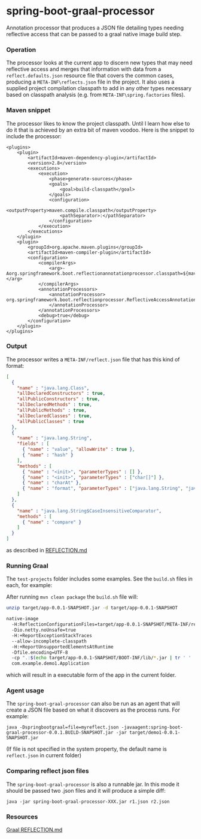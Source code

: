 # spring-boot-graal-processor

Annotation processor that produces a JSON file detailing types needing reflective access that can be passed to a graal native image build step.

### Operation

The processor looks at the current app to discern new types that may need reflective access and merges that information with data from a `reflect.defaults.json` resource file that covers the common cases, producing a `META-INF\reflects.json` file in the project. It also uses a supplied project compilation classpath to add in any other types necessary based on classpath analysis (e.g. from `META-INF\spring.factories` files).


### Maven snippet

The processor likes to know the project classpath. Until I learn how else to do it that is achieved by an extra bit of maven voodoo. Here is the snippet to include the processor:

```maven
<plugins>
	<plugin>
		<artifactId>maven-dependency-plugin</artifactId>
		<version>2.8</version>
		<executions>
			<execution>
				<phase>generate-sources</phase>
				<goals>
					<goal>build-classpath</goal>
				</goals>
				<configuration>
					<outputProperty>maven.compile.classpath</outputProperty>
					<pathSeparator>:</pathSeparator>
				</configuration>
			</execution>
		</executions>
	</plugin>
	<plugin>
		<groupId>org.apache.maven.plugins</groupId>
		<artifactId>maven-compiler-plugin</artifactId>
		<configuration>
			<compilerArgs>
				<arg>-Aorg.springframework.boot.reflectionannotationprocessor.classpath=${maven.compile.classpath}</arg>
			</compilerArgs>
			<annotationProcessors>
				<annotationProcessor>
org.springframework.boot.reflectionprocessor.ReflectiveAccessAnnotationProcessor
				</annotationProcessor>
			</annotationProcessors>
			<debug>true</debug>
		</configuration>
	</plugin>
</plugins>
```

### Output

The processor writes a `META-INF/reflect.json` file that has this kind of format:

```json
[
  {
    "name" : "java.lang.Class",
    "allDeclaredConstructors" : true,
    "allPublicConstructors" : true,
    "allDeclaredMethods" : true,
    "allPublicMethods" : true,
    "allDeclaredClasses" : true,
    "allPublicClasses" : true
  },
  {
    "name" : "java.lang.String",
    "fields" : [
      { "name" : "value", "allowWrite" : true },
      { "name" : "hash" }
    ],
    "methods" : [
      { "name" : "<init>", "parameterTypes" : [] },
      { "name" : "<init>", "parameterTypes" : ["char[]"] },
      { "name" : "charAt" },
      { "name" : "format", "parameterTypes" : ["java.lang.String", "java.lang.Object[]"] }
    ]
  },
  {
    "name" : "java.lang.String$CaseInsensitiveComparator",
    "methods" : [
      { "name" : "compare" }
    ]
  }
]
```
as described in [REFLECTION.md](https://github.com/oracle/graal/blob/master/substratevm/REFLECTION.md)

### Running Graal

The `test-projects` folder includes some examples. See the `build.sh` files in each, for example:

After running `mvn clean package` the `build.sh` file will:

```bash
unzip target/app-0.0.1-SNAPSHOT.jar -d target/app-0.0.1-SNAPSHOT

native-image
  -H:ReflectionConfigurationFiles=target/app-0.0.1-SNAPSHOT/META-INF/reflect.json 
  -Dio.netty.noUnsafe=true
  -H:+ReportExceptionStackTraces 
  --allow-incomplete-classpath
  -H:+ReportUnsupportedElementsAtRuntime
  -Dfile.encoding=UTF-8 
  -cp ".:$(echo target/app-0.0.1-SNAPSHOT/BOOT-INF/lib/*.jar | tr ' ' ':')":target/app-0.0.1-SNAPSHOT/BOOT-INF/classes
  com.example.demo1.Application
```
which will result in a executable form of the app in the current folder.


### Agent usage

The `spring-boot-graal-processor` can also be run as an agent that will create a JSON file based on what it discovers as the process runs. For example:

```
java -Dspringbootgraal=file=myreflect.json -javaagent:spring-boot-graal-processor-0.0.1.BUILD-SNAPSHOT.jar -jar target/demo1-0.0.1-SNAPSHOT.jar
```

(If file is not specified in the system property, the default name is `reflect.json` in current folder)


### Comparing reflect json files

The `spring-boot-graal-processor` is also a runnable jar. In this mode it should be passed two .json files and it will produce a simple diff:

```
java -jar spring-boot-graal-processor-XXX.jar r1.json r2.json
```


### Resources

[Graal REFLECTION.md](https://github.com/oracle/graal/blob/master/substratevm/REFLECTION.md)
